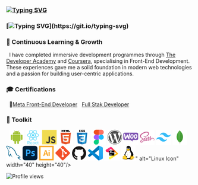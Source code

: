 ### [![Typing SVG](https://readme-typing-svg.herokuapp.com?font=roboto&weight=200&size=30&letterSpacing=&duration=7000&pause=1000&color=39FF14&random=true&width=1650&height=100&lines=%F0%9F%96%8B++Hello%2C++I'm+Viorel%2C)](https://git.io/typing-svg)

### [![Typing SVG](https://readme-typing-svg.herokuapp.com?font=roboto&weight=200&size=30&letterSpacing=&duration=8000&pause=1000&color=39FF14&random=true&width=1650&height=100&lines=%F0%9F%96%A5%EF%B8%8F+I'm+passionate+about+gaming+and+technology%2C+always+exploring+the+latest+trends+and+innovations.)](https://git.io/typing-svg)


### 🌱 Continuous Learning & Growth

&nbsp; I have completed immersive development programmes through [The Developer Academy](https://www.thedeveloperacademy.com) and [Coursera](https://www.coursera.org), specialising in Front-End Development. These experiences gave me a solid foundation in modern web technologies and a passion for building user-centric applications.

### 🎓 Certifications

&nbsp; 🏅[Meta Front-End Developer](https://www.coursera.org/account/accomplishments/certificate/P4NG21MJO4HM) &nbsp; [Full Stak Developer](https://www.thedeveloperacademy.com/)

### 🧰 Toolkit

&nbsp; <img src="https://raw.githubusercontent.com/devicons/devicon/master/icons/android/android-original.svg" alt="Android Icon" width="40" height="40"/>
<img src="https://github.com/devicons/devicon/blob/master/icons/react/react-original-wordmark.svg" alt="React Icon" width="40" height="40"/>
<img src="https://github.com/devicons/devicon/blob/master/icons/javascript/javascript-original.svg" alt="JS Icon" width="40" height="40"/>
<img src="https://github.com/devicons/devicon/blob/master/icons/html5/html5-original-wordmark.svg" alt="HTML Icon" width="40" height="40" />
<img src="https://github.com/devicons/devicon/blob/master/icons/css3/css3-original-wordmark.svg" alt="CSS Icon" width="40" height="40"/>
<img src="https://github.com/devicons/devicon/blob/master/icons/figma/figma-original.svg" alt="Figma Icon" width="40" height="40" />
<img src="https://github.com/devicons/devicon/blob/master/icons/wordpress/wordpress-plain.svg" alt="WordPress Icon" width="40" height="40" />
<img src="https://github.com/devicons/devicon/blob/master/icons/woocommerce/woocommerce-original.svg" alt="wooCommerce Icon" width="40" height="40" />
<img src="https://github.com/devicons/devicon/blob/master/icons/sass/sass-original.svg" alt="Sass Icon" width="40" height="40"/>
<img src="https://github.com/devicons/devicon/blob/master/icons/tailwindcss/tailwindcss-original.svg" alt="Tailwind Icon" width="40" height="40"/>
<img src="https://github.com/devicons/devicon/blob/master/icons/mongodb/mongodb-original.svg" alt="DB Icon" width="40" height="40"/>
<img src="https://github.com/devicons/devicon/blob/master/icons/mysql/mysql-original.svg" alt="MySql Icon" width="40" height="40"/>
<img src="https://github.com/devicons/devicon/blob/master/icons/photoshop/photoshop-original.svg" alt="PS Icon" width="40" height="40"/>
<img src="https://github.com/devicons/devicon/blob/master/icons/illustrator/illustrator-line.svg" alt="AI Icon" width="40" height="40"/>
<img src="https://github.com/devicons/devicon/blob/master/icons/git/git-original.svg" alt="Git Icon" width="40" height="40"/>
<img src="https://github.com/devicons/devicon/blob/master/icons/github/github-original.svg" alt="GitHub Icon" width="40" height="40"/>
<img src="https://github.com/devicons/devicon/blob/master/icons/vscode/vscode-original.svg" alt="VSCode Icon" width="40" height="40"/>
<img src="https://github.com/devicons/devicon/blob/master/icons/jetbrains/jetbrains-original.svg" alt="JBrain Icon" width="40" height="40"/>
<img src="https://github.com/devicons/devicon/blob/master/icons/linux/linux-original.svg" alt="Linux Icon" width="40" height="40"/>" alt="Linux Icon" width="40" height="40"/>



![Profile views](https://komarev.com/ghpvc/?username=Dux-ping&color=brightgreen)










<!--
**Dux-ping/Dux-ping** is a ✨ _special_ ✨ repository because its `README.md` (this file) appears on your GitHub profile.




Here are some ideas to get you started:

- 🔭 I’m currently working on ...
- 🌱 I’m currently learning ...
- 👯 I’m looking to collaborate on ...
- 🤔 I’m looking for help with ...
- 💬 Ask me about ...
- 📫 How to reach me: ...
- 😄 Pronouns: ...
- ⚡ Fun fact: ...
-->
